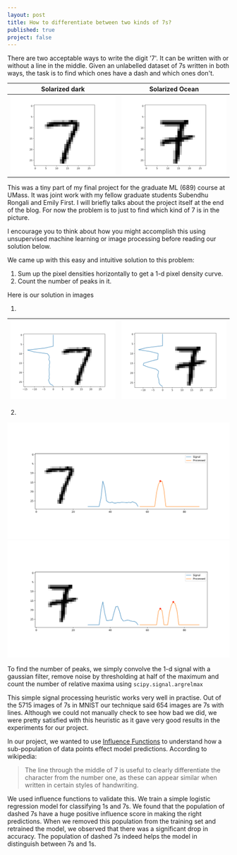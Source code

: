 ```yaml
---
layout: post
title: How to differentiate between two kinds of 7s?
published: true
project: false
---
```


There are two acceptable ways to write the digit '7'. It can be written with or without a line in the middle. Given an unlabelled dataset of 7s written in both ways, the task is to find which ones have a dash and which ones don't.

Solarized dark             |  Solarized Ocean
:-------------------------:|:-------------------------:
![enter image description here](https://raw.githubusercontent.com/sudeepraja/sudeepraja.github.io/master/images/7normal.png)  |  ![enter image description here](https://raw.githubusercontent.com/sudeepraja/sudeepraja.github.io/master/images/7dash.png)

This was a tiny part of my final project for the graduate ML (689) course at UMass. It was joint work with my fellow graduate students Subendhu Rongali and Emily First. I will briefly talks about the project itself at the end of the blog. For now the problem is to just to find which kind of 7 is in the picture. 

I encourage you to think about how you might accomplish this using unsupervised machine learning or image processing before reading our solution below.

We came up with this easy and intuitive solution to this problem:

 1. Sum up the pixel densities horizontally to get a 1-d pixel density curve.
 2. Count the number of peaks in it.

Here is our solution in images

1.

 | ![enter image description here](https://raw.githubusercontent.com/sudeepraja/sudeepraja.github.io/master/images/7normalplot.png) | ![enter image description here](https://raw.githubusercontent.com/sudeepraja/sudeepraja.github.io/master/images/7dashplot.png) |
|:-------------:|:-------------:|

2.
![enter image description here](https://raw.githubusercontent.com/sudeepraja/sudeepraja.github.io/master/images/7normalprocessed.png)
![enter image description here](https://raw.githubusercontent.com/sudeepraja/sudeepraja.github.io/master/images/7dashprocessed.png)

To find the number of peaks, we simply convolve the 1-d signal with a gaussian filter, remove noise by thresholding at half of the maximum and count the number of relative maxima using `scipy.signal.argrelmax`

This simple signal processing heuristic works very well in practise. Out of the 5715 images of 7s in MNIST our technique said 654 images are 7s with lines. Although we could not manually check to see how bad we did, we were pretty satisfied with this heuristic as it gave very good results in the experiments for our project.

In our project, we wanted to use [Influence Functions](https://arxiv.org/pdf/1703.04730.pdf) to understand how a sub-population of data points effect model predictions. According to wikipedia:

> The line through the middle of 7 is useful to clearly differentiate the character from the number one, as these can appear similar when written in certain styles of handwriting.

We used influence functions to validate this. We train a simple logistic regression model for classifying 1s and 7s. We found that the
population of dashed 7s have a huge positive influence score in making the right predictions. When we removed this population from the training set and retrained the model, we observed that there was a significant drop in accuracy. The population of dashed 7s indeed helps the model in distinguish between 7s and 1s.